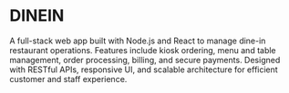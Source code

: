 # DINEIN
A full-stack web app built with Node.js and React to manage dine-in restaurant operations. Features include kiosk ordering, menu and table management, order processing, billing, and secure payments. Designed with RESTful APIs, responsive UI, and scalable architecture for efficient customer and staff experience.
